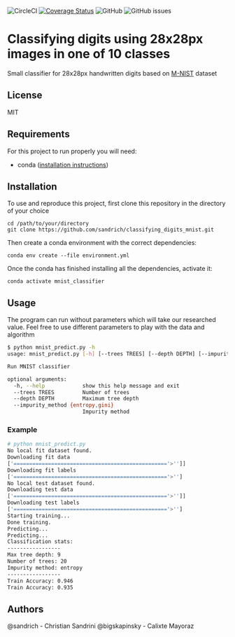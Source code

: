 ![CircleCI](https://img.shields.io/circleci/build/github/sandrich/classifying_digits_mnist/master)
[![Coverage Status](https://coveralls.io/repos/github/sandrich/classifying_digits_mnist/badge.svg?branch=master)](https://coveralls.io/github/sandrich/classifying_digits_mnist?branch=master)
![GitHub](https://img.shields.io/github/license/sandrich/classifying_digits_mnist)
![GitHub issues](https://img.shields.io/github/issues/sandrich/classifying_digits_mnist)

# Classifying digits using 28x28px images in one of 10 classes
Small classifier for 28x28px handwritten digits based on [M-NIST](http://yann.lecun.com/exdb/mnist/) dataset 

## License
MIT

## Requirements
For this project to run properly you will need:

 - conda ([installation instructions](https://docs.conda.io/projects/conda/en/latest/user-guide/install/))

## Installation
To use and reproduce this project, first clone this repository in the directory of your choice
```shell script
cd /path/to/your/directory
git clone https://github.com/sandrich/classifying_digits_mnist.git
``` 

Then create a conda environment with the correct dependencies:
```shell script
conda env create --file environment.yml
```
Once the conda has finished installing all the dependencies, activate it:
```shell script
conda activate mnist_classifier
```

## Usage

The program can run without parameters which will take our researched value. Feel free to use different parameters to play with the data and algorithm

```bash
$ python mnist_predict.py -h
usage: mnist_predict.py [-h] [--trees TREES] [--depth DEPTH] [--impurity_method {entropy,gini}]

Run MNIST classifier

optional arguments:
  -h, --help            show this help message and exit
  --trees TREES         Number of trees
  --depth DEPTH         Maximum tree depth
  --impurity_method {entropy,gini}
                        Impurity method
```

### Example

```bash
# python mnist_predict.py 
No local fit dataset found.
Downloading fit data
['================================================='>'']]
Downloading fit labels
['================================================='>'']
No local test dataset found.
Downloading test data
['================================================='>'']]
Downloading test labels
['================================================='>'']
Starting training...
Done training.
Predicting...
Predicting...
Classification stats:
-----------------
Max tree depth: 9
Number of trees: 20
Impurity method: entropy
-----------------
Train Accuracy: 0.946
Train Accuracy: 0.935
```

## Authors
@sandrich - Christian Sandrini
@bigskapinsky - Calixte Mayoraz
